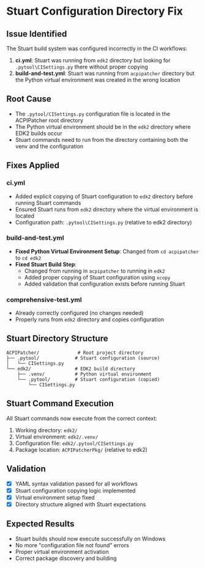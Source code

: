 # Stuart Configuration Directory Fix

## Issue Identified
The Stuart build system was configured incorrectly in the CI workflows:

1. **ci.yml**: Stuart was running from `edk2` directory but looking for `.pytool\CISettings.py` there without proper copying
2. **build-and-test.yml**: Stuart was running from `acpipatcher` directory but the Python virtual environment was created in the wrong location

## Root Cause
- The `.pytool/CISettings.py` configuration file is located in the ACPIPatcher root directory
- The Python virtual environment should be in the `edk2` directory where EDK2 builds occur
- Stuart commands need to run from the directory containing both the venv and the configuration

## Fixes Applied

### ci.yml
- Added explicit copying of Stuart configuration to `edk2` directory before running Stuart commands
- Ensured Stuart runs from `edk2` directory where the virtual environment is located
- Configuration path: `.pytool\CISettings.py` (relative to edk2 directory)

### build-and-test.yml  
- **Fixed Python Virtual Environment Setup**: Changed from `cd acpipatcher` to `cd edk2`
- **Fixed Stuart Build Step**: 
  - Changed from running in `acpipatcher` to running in `edk2`
  - Added proper copying of Stuart configuration using `xcopy`
  - Added validation that configuration exists before running Stuart

### comprehensive-test.yml
- Already correctly configured (no changes needed)
- Properly runs from `edk2` directory and copies configuration

## Stuart Directory Structure
```
ACPIPatcher/              # Root project directory
├── .pytool/             # Stuart configuration (source)
│   └── CISettings.py
└── edk2/                # EDK2 build directory
    ├── .venv/           # Python virtual environment
    └── .pytool/         # Stuart configuration (copied)
        └── CISettings.py
```

## Stuart Command Execution
All Stuart commands now execute from the correct context:
1. Working directory: `edk2/`
2. Virtual environment: `edk2/.venv/`
3. Configuration file: `edk2/.pytool/CISettings.py`
4. Package location: `ACPIPatcherPkg/` (relative to edk2)

## Validation
- [x] YAML syntax validation passed for all workflows
- [x] Stuart configuration copying logic implemented
- [x] Virtual environment setup fixed
- [x] Directory structure aligned with Stuart expectations

## Expected Results
- Stuart builds should now execute successfully on Windows
- No more "configuration file not found" errors
- Proper virtual environment activation
- Correct package discovery and building
